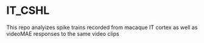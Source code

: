 # IT_CSHL
This repo analyizes spike trains recorded from macaque IT cortex as well as videoMAE responses to the same video clips
